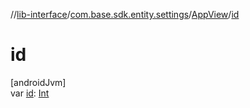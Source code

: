 //[lib-interface](../../../index.md)/[com.base.sdk.entity.settings](../index.md)/[AppView](index.md)/[id](id.md)

# id

[androidJvm]\
var [id](id.md): [Int](https://kotlinlang.org/api/latest/jvm/stdlib/kotlin/-int/index.html)
